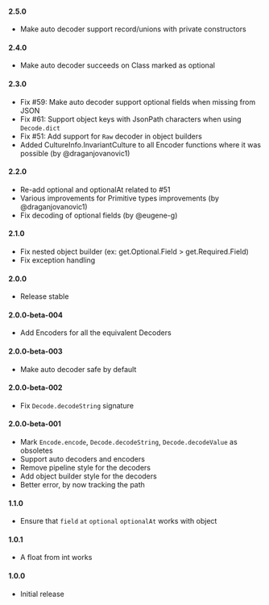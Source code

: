 #### 2.5.0

* Make auto decoder support record/unions with private constructors

#### 2.4.0

* Make auto decoder succeeds on Class marked as optional

#### 2.3.0

* Fix #59: Make auto decoder support optional fields when missing from JSON
* Fix #61: Support object keys with JsonPath characters when using `Decode.dict`
* Fix #51: Add support for `Raw` decoder in object builders
* Added CultureInfo.InvariantCulture to all Encoder functions where it was possible (by @draganjovanovic1)

#### 2.2.0

* Re-add optional and optionalAt related to #51
* Various improvements for Primitive types improvements  (by @draganjovanovic1)
* Fix decoding of optional fields (by @eugene-g)

#### 2.1.0

* Fix nested object builder (ex: get.Optional.Field > get.Required.Field)
* Fix exception handling

#### 2.0.0

* Release stable

#### 2.0.0-beta-004

* Add Encoders for all the equivalent Decoders

#### 2.0.0-beta-003

* Make auto decoder safe by default

#### 2.0.0-beta-002

* Fix `Decode.decodeString` signature

#### 2.0.0-beta-001

* Mark `Encode.encode`, `Decode.decodeString`, `Decode.decodeValue` as obsoletes
* Support auto decoders and encoders
* Remove pipeline style for the decoders
* Add object builder style for the decoders
* Better error, by now tracking the path

#### 1.1.0

* Ensure that `field` `at` `optional` `optionalAt` works with object

#### 1.0.1

* A float from int works

#### 1.0.0

* Initial release
